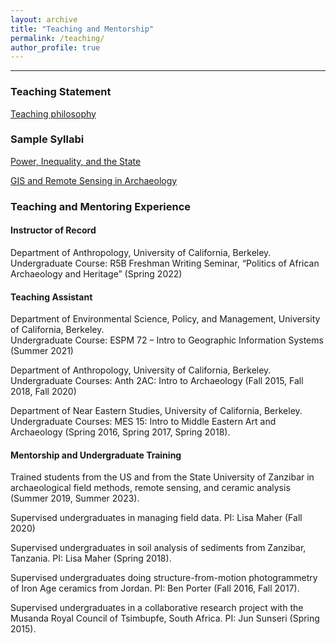 ```yaml
---
layout: archive
title: "Teaching and Mentorship"
permalink: /teaching/
author_profile: true
---
```

---

### Teaching Statement
[Teaching philosophy](github.io/wolfalders/files/pdf/alders_teaching.pdf)

### Sample Syllabi
[Power, Inequality, and the State](github.io/wolfalders/files/pdf/alders_syllabus_powerheterarchy.pdf)

[GIS and Remote Sensing in Archaeology](github.io/wolfalders/files/pdf/alders_syllabus_gis.pdf)

### Teaching and Mentoring Experience

#### Instructor of Record
Department of Anthropology, University of California, Berkeley.  
Undergraduate Course: R5B Freshman Writing Seminar, “Politics of African Archaeology and Heritage” (Spring 2022)

#### Teaching Assistant
Department of Environmental Science, Policy, and Management, University of California, Berkeley.  
Undergraduate Course: 	ESPM 72 – Intro to Geographic Information Systems (Summer 2021) 

Department of Anthropology, University of California, Berkeley.  
Undergraduate Courses: Anth 2AC: Intro to Archaeology (Fall 2015, Fall 2018, Fall 2020) 

Department of Near Eastern Studies, University of California, Berkeley.  
Undergraduate Courses: MES 15: Intro to Middle Eastern Art and Archaeology (Spring 2016, Spring 2017, Spring 2018).

#### Mentorship and Undergraduate Training
Trained students from the US and from the State University of Zanzibar in archaeological field methods, remote sensing, and ceramic analysis (Summer 2019, Summer 2023).

Supervised undergraduates in managing field data. PI: Lisa Maher (Fall 2020)

Supervised undergraduates in soil analysis of sediments from Zanzibar, Tanzania. PI: Lisa Maher (Spring 2018).

Supervised undergraduates doing structure-from-motion photogrammetry of Iron Age ceramics from Jordan. PI: Ben Porter (Fall 2016, Fall 2017).

Supervised undergraduates in a collaborative research project with the Musanda Royal Council of Tsimbupfe, South Africa. PI: Jun Sunseri (Spring 2015).
